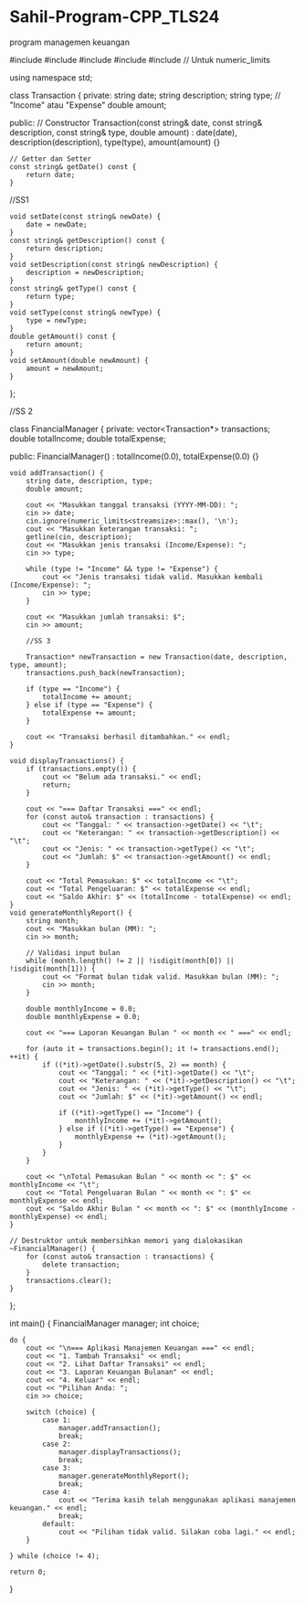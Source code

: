 # Sahil-Program-CPP_TLS24
program managemen keuangan 

#include <iostream>
#include <iomanip>
#include <vector>
#include <string>
#include <limits>  // Untuk numeric_limits

using namespace std;

class Transaction {
private:
    string date;
    string description;
    string type; // "Income" atau "Expense"
    double amount;

public:
    // Constructor
    Transaction(const string& date, const string& description, const string& type, double amount)
        : date(date), description(description), type(type), amount(amount) {}

    // Getter dan Setter
    const string& getDate() const {
        return date;
    }
   //SS1

    void setDate(const string& newDate) {
        date = newDate;
    }
    const string& getDescription() const {
        return description;
    }
    void setDescription(const string& newDescription) {
        description = newDescription;
    }
    const string& getType() const {
        return type;
    }
    void setType(const string& newType) {
        type = newType;
    }
    double getAmount() const {
        return amount;
    }
    void setAmount(double newAmount) {
        amount = newAmount;
    }
};

//SS 2

class FinancialManager {
private:
    vector<Transaction*> transactions;
    double totalIncome;
    double totalExpense;

public:
    FinancialManager() : totalIncome(0.0), totalExpense(0.0) {}

    void addTransaction() {
        string date, description, type;
        double amount;

        cout << "Masukkan tanggal transaksi (YYYY-MM-DD): ";
        cin >> date;
        cin.ignore(numeric_limits<streamsize>::max(), '\n');
        cout << "Masukkan keterangan transaksi: ";
        getline(cin, description);
        cout << "Masukkan jenis transaksi (Income/Expense): ";
        cin >> type;

        while (type != "Income" && type != "Expense") {
            cout << "Jenis transaksi tidak valid. Masukkan kembali (Income/Expense): ";
            cin >> type;
        }

        cout << "Masukkan jumlah transaksi: $";
        cin >> amount;

        //SS 3

        Transaction* newTransaction = new Transaction(date, description, type, amount);
        transactions.push_back(newTransaction);

        if (type == "Income") {
            totalIncome += amount;
        } else if (type == "Expense") {
            totalExpense += amount;
        }

        cout << "Transaksi berhasil ditambahkan." << endl;
    }

    void displayTransactions() {
        if (transactions.empty()) {
            cout << "Belum ada transaksi." << endl;
            return;
        }

        cout << "=== Daftar Transaksi ===" << endl;
        for (const auto& transaction : transactions) {
            cout << "Tanggal: " << transaction->getDate() << "\t";
            cout << "Keterangan: " << transaction->getDescription() << "\t";
            cout << "Jenis: " << transaction->getType() << "\t";
            cout << "Jumlah: $" << transaction->getAmount() << endl;
        }

        cout << "Total Pemasukan: $" << totalIncome << "\t";
        cout << "Total Pengeluaran: $" << totalExpense << endl;
        cout << "Saldo Akhir: $" << (totalIncome - totalExpense) << endl;
    }
    void generateMonthlyReport() {
        string month;
        cout << "Masukkan bulan (MM): ";
        cin >> month;

        // Validasi input bulan
        while (month.length() != 2 || !isdigit(month[0]) || !isdigit(month[1])) {
            cout << "Format bulan tidak valid. Masukkan bulan (MM): ";
            cin >> month;
        }

        double monthlyIncome = 0.0;
        double monthlyExpense = 0.0;

        cout << "=== Laporan Keuangan Bulan " << month << " ===" << endl;

        for (auto it = transactions.begin(); it != transactions.end(); ++it) {
            if ((*it)->getDate().substr(5, 2) == month) {
                cout << "Tanggal: " << (*it)->getDate() << "\t";
                cout << "Keterangan: " << (*it)->getDescription() << "\t";
                cout << "Jenis: " << (*it)->getType() << "\t";
                cout << "Jumlah: $" << (*it)->getAmount() << endl;

                if ((*it)->getType() == "Income") {
                    monthlyIncome += (*it)->getAmount();
                } else if ((*it)->getType() == "Expense") {
                    monthlyExpense += (*it)->getAmount();
                }
            }
        }

        cout << "\nTotal Pemasukan Bulan " << month << ": $" << monthlyIncome << "\t";
        cout << "Total Pengeluaran Bulan " << month << ": $" << monthlyExpense << endl;
        cout << "Saldo Akhir Bulan " << month << ": $" << (monthlyIncome - monthlyExpense) << endl;
    }

    // Destruktor untuk membersihkan memori yang dialokasikan
    ~FinancialManager() {
        for (const auto& transaction : transactions) {
            delete transaction;
        }
        transactions.clear();
    }
};

int main() {
    FinancialManager manager;
    int choice;

    do {
        cout << "\n=== Aplikasi Manajemen Keuangan ===" << endl;
        cout << "1. Tambah Transaksi" << endl;
        cout << "2. Lihat Daftar Transaksi" << endl;
        cout << "3. Laporan Keuangan Bulanan" << endl;
        cout << "4. Keluar" << endl;
        cout << "Pilihan Anda: ";
        cin >> choice;

        switch (choice) {
            case 1:
                manager.addTransaction();
                break;
            case 2:
                manager.displayTransactions();
                break;
            case 3:
                manager.generateMonthlyReport();
                break;
            case 4:
                cout << "Terima kasih telah menggunakan aplikasi manajemen keuangan." << endl;
                break;
            default:
                cout << "Pilihan tidak valid. Silakan coba lagi." << endl;
        }

    } while (choice != 4);

    return 0;
}
